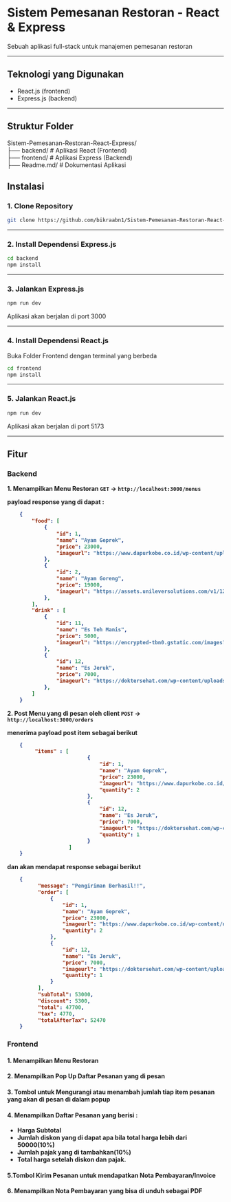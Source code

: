 # Sistem Pemesanan Restoran - React & Express

Sebuah aplikasi full-stack untuk manajemen pemesanan restoran

---

## Teknologi yang Digunakan

- React.js (frontend)
- Express.js (backend)

---

## Struktur Folder

Sistem-Pemesanan-Restoran-React-Express/ \
 ├── backend/          # Aplikasi React (Frontend) \
 ├── frontend/          # Aplikasi Express (Backend) \
 ├── Readme.md/          # Dokumentasi Aplikasi 

## Instalasi

### 1. Clone Repository

```bash
git clone https://github.com/bikraabn1/Sistem-Pemesanan-Restoran-React-Express
```

---

### 2. Install Dependensi Express.js

```bash
cd backend
npm install
```

---

### 3. Jalankan Express.js

```bash
npm run dev
```

Aplikasi akan berjalan di port 3000

---

### 4. Install Dependensi React.js

Buka Folder Frontend dengan terminal yang berbeda

```bash
cd frontend
npm install
```

---

### 5. Jalankan React.js

```bash
npm run dev
```

Aplikasi akan berjalan di port 5173

---

## Fitur

### Backend
<b>1. Menampilkan Menu Restoran<b>
 `GET` → `http://localhost:3000/menus`

payload response yang di dapat :

```json
    {
        "food": [
            {
                "id": 1,
                "name": "Ayam Geprek",
                "price": 23000,
                "imageurl": "https://www.dapurkobe.co.id/wp-content/uploads/kulit-ayam-crispy-geprek.jpg"
            },
            {
                "id": 2,
                "name": "Ayam Goreng",
                "price": 19000,
                "imageurl": "https://assets.unileversolutions.com/v1/129343159.png"
            },
        ],
        "drink" : [
            {
                "id": 11,
                "name": "Es Teh Manis",
                "price": 5000,
                "imageurl": "https://encrypted-tbn0.gstatic.com/images?q=tbn:ANd9GcQCjc_4FBea-ScTF3Te5IoMIcjPpdpEFOJwdw&s"
            },
            {
                "id": 12,
                "name": "Es Jeruk",
                "price": 7000,
                "imageurl": "https://doktersehat.com/wp-content/uploads/2018/09/jus-jeruk.jpg"
            },
        ]
    }
```

<b>2. Post Menu yang di pesan oleh client<b>
 `POST` → `http://localhost:3000/orders`

menerima payload post item sebagai berikut

```json
    {
         "items" : [
                          {
                              "id": 1,
                              "name": "Ayam Geprek",
                              "price": 23000,
                              "imageurl": "https://www.dapurkobe.co.id/wp-content/uploads/kulit-ayam-crispy-geprek.jpg",
                              "quantity": 2
                          },
                          {
                              "id": 12,
                              "name": "Es Jeruk",
                              "price": 7000,
                              "imageurl": "https://doktersehat.com/wp-content/uploads/2018/09/jus-jeruk.jpg",
                              "quantity": 1
                          }
                    ]
    }
```

dan akan mendapat response sebagai berikut 

```json
    {
          "message": "Pengiriman Berhasil!!",
          "order": [
              {
                  "id": 1,
                  "name": "Ayam Geprek",
                  "price": 23000,
                  "imageurl": "https://www.dapurkobe.co.id/wp-content/uploads/kulit-ayam-crispy-geprek.jpg",
                  "quantity": 2
              },
              {
                  "id": 12,
                  "name": "Es Jeruk",
                  "price": 7000,
                  "imageurl": "https://doktersehat.com/wp-content/uploads/2018/09/jus-jeruk.jpg",
                  "quantity": 1
              }
          ],
          "subTotal": 53000,
          "discount": 5300,
          "total": 47700,
          "tax": 4770,
          "totalAfterTax": 52470
    }
```



### Frontend
#### <b>1. Menampilkan Menu Restoran<b>
#### <b>2. Menampilkan Pop Up Daftar Pesanan yang di pesan<b>
#### <b>3. Tombol untuk Mengurangi atau menambah jumlah tiap item pesanan yang akan di pesan di dalam popup<b>
#### <b>4. Menampilkan Daftar Pesanan yang berisi :<b>
* Harga Subtotal
* Jumlah diskon yang di dapat apa bila total harga lebih dari 50000(10%)
* Jumlah pajak yang di tambahkan(10%)
* Total harga setelah diskon dan pajak.
#### <b>5.Tombol Kirim Pesanan untuk mendapatkan Nota Pembayaran/Invoice<b>
#### <b>6. Menampilkan Nota Pembayaran yang bisa di unduh sebagai PDF<b>
